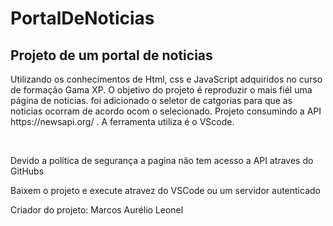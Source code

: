 # PortalDeNoticias
<h2>Projeto de um portal de noticias</h2>
<P> Utilizando os conhecimentos de Html, css e JavaScript adquiridos no curso de formação Gama XP.
O objetivo do projeto é reproduzir o mais fiél uma página de noticias.
foi adicionado o seletor de catgorias para que as noticias ocorram de acordo ocom o selecionado.
Projeto consumindo a API https://newsapi.org/ . A ferramenta utiliza é o VScode.</p>
<br>
<p>Devido a política de segurança a pagina não tem acesso a API atraves do GitHubs<p>
<p>Baixem o projeto e execute atravez do VSCode ou um servidor autenticado<p>
  
<p>Criador do projeto: Marcos Aurélio Leonel</p> 




